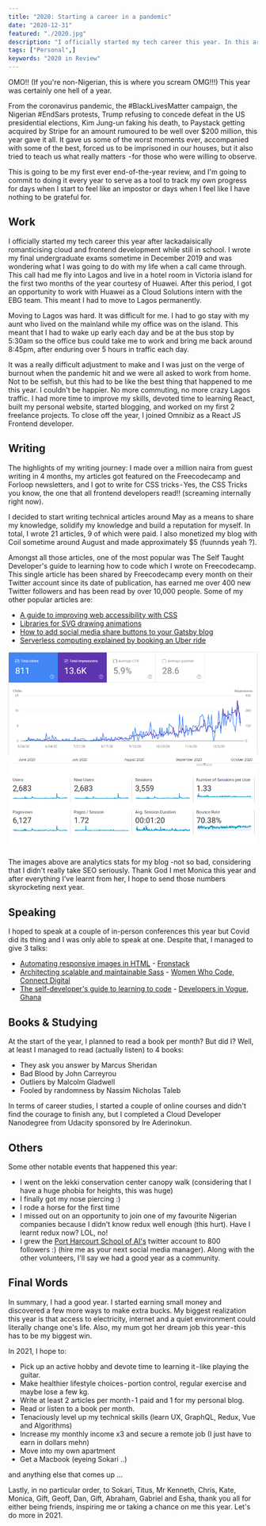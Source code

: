 ```yaml
---
title: "2020: Starting a career in a pandemic"
date: "2020-12-31"
featured: "./2020.jpg"
description: "I officially started my tech career this year. In this article, I narrate all the ups and downs I encountered."
tags: ["Personal",]
keywords: "2020 in Review"
---
```


OMO!! (If you're non-Nigerian, this is where you scream OMG!!!) This year was certainly one hell of a year. 

From the coronavirus pandemic, the #BlackLivesMatter campaign, the Nigerian #EndSars protests, Trump refusing to concede defeat in the US presidential elections, Kim Jung-un faking his death, to Paystack getting acquired by Stripe for an amount rumoured to be well over $200 million, this year gave it all. It gave us some of the worst moments ever, accompanied with some of the best, forced us to be imprisoned in our houses, but it also tried to teach us what really matters  - for those who were willing to observe.

This is going to be my first ever end-of-the-year review, and I'm going to commit to doing it every year to serve as a tool to track my own progress for days when I start to feel like an impostor or days when I feel like I have nothing to be grateful for.

## Work

I officially started my tech career this year after lackadaisically romanticising cloud and frontend development while still in school. I wrote my final undergraduate exams sometime in December 2019 and was wondering what I was going to do with my life when a call came through. This call had me fly into Lagos and live in a hotel room in Victoria island for the first two months of the year courtesy of Huawei. After this period, I got an opportunity to work with Huawei as a Cloud Solutions intern with the EBG team. This meant I had to move to Lagos permanently. 

Moving to Lagos was hard. It was difficult for me. I had to go stay with my aunt who lived on the mainland while my office was on the island. This meant that I had to wake up early each day and be at the bus stop by 5:30am so the office bus could take me to work and bring me back around 8:45pm, after enduring over 5 hours in traffic each day. 

It was a really difficult adjustment to make and I was just on the verge of burnout when the pandemic hit and we were all asked to work from home. Not to be selfish, but this had to be like the best thing that happened to me this year. I couldn't be happier. No more commuting, no more crazy Lagos traffic. I had more time to improve my skills, devoted time to learning React, built my personal website, started blogging, and worked on my first 2 freelance projects. To close off the year, I joined Omnibiz as a React JS Frontend developer.

## Writing

The highlights of my writing journey: I made over a million naira from guest writing in 4 months, my articles got featured on the Freecodecamp and Forloop newsletters, and I got to write for CSS tricks - Yes, the CSS Tricks you know, the one that all frontend developers read!! (screaming internally right now). 

I decided to start writing technical articles around May as a means to share my knowledge, solidify my knowledge and build a reputation for myself. In total, I wrote 21 articles, 9 of which were paid. I also monetized my blog with Coil sometime around August and made approximately $5 (fuunnds yeah ?).

Amongst all those articles, one of the most popular was The Self Taught Developer's guide to learning how to code which I wrote on Freecodecamp. This single article has been shared by Freecodecamp every month on their Twitter account since its date of publication, has earned me over 400 new Twitter followers and has been read by over 10,000 people. Some of my other popular articles are:

- <a target="blank" class="inline-link" href="https://blog.logrocket.com/a-guide-to-improving-web-accessibility-with-css/">A guide to improving web accessibility with CSS</a>
- <a target="blank" class="inline-link" href="https://css-tricks.com/libraries-for-svg-drawing-animations/">Libraries for SVG drawing animations</a>
- <a target="blank" class="inline-link" href="https://www.codewithlinda.com/blog/social-share-buttons-with-react-share/">How to add social media share buttons to your Gatsby blog</a>
- <a target="blank" class="inline-link" href="https://www.codewithlinda.com/blog/serverless-explained/">Serverless computing explained by booking an Uber ride</a>

<img src="./search-console.png" alt="Search console statistics">
<img src="./google-analytics.png" alt="Google analytics statistics">

The images above are analytics stats for my blog -not so bad, considering that I didn't really take SEO seriously.  Thank God I met Monica this year and after everything I've learnt from her, I hope to send those numbers skyrocketing next year.

## Speaking

I hoped to speak at a couple of in-person conferences this year but Covid did its thing and I was only able to speak at one. Despite that, I managed to give 3 talks:

- <a target="blank" class="inline-link" href="https://docs.google.com/presentation/d/174D8Q_I1XEAKdxGzQugh2j9xkj4qYU6zT1LWyNAz8_w">Automating responsive images in HTML</a> - <a target="blank" class="inline-link" href="https://medium.com/frontstackio/frontstack-event-recap-media-on-the-web-a3b03ecc8894">Fronstack</a>
- <a target="blank" class="inline-link" href="https://docs.google.com/presentation/d/1kqyqTC4Gkzgcggxy33SxHAqsK51VhGqTtb2XEn_EBG0/edit#slide=id.p">Architecting scalable and maintainable Sass</a> - <a target="blank" class="inline-link" href="https://women.dev/#:~:text=WWCode%20CONNECT%20is%20an%20inclusive,,%20code%20labs,%20and%20demos.">Women Who Code, Connect Digital</a>
- <a target="blank" class="inline-link" href="https://speakerdeck.com/lindaikechukwu4/the-beginner-developers-guide-to-effective-learning">The self-developer's guide to learning to code</a> - <a target="blank" class="inline-link" href="https://twitter.com/devinvogue?lang=en">Developers in Vogue, Ghana</a>

## Books & Studying

At the start of the year, I planned to read a book per month? But did I? Well, at least I managed to read (actually listen) to 4 books:

- They ask you answer by Marcus Sheridan
- Bad Blood by John Carreyrou
- Outliers by Malcolm Gladwell
- Fooled by randomness by Nassim Nicholas Taleb

In terms of career studies, I started a couple of online courses and didn't find the courage to finish any, but I completed a Cloud Developer Nanodegree from Udacity sponsored by Ire Aderinokun.

## Others

Some other notable events that happened this year:

- I went on the lekki conservation center canopy walk (considering that I have a huge phobia for heights, this was huge)
- I finally got my nose piercing :)
- I rode a horse for the first time
- I missed out on an opportunity to join one of my favourite Nigerian companies because I didn't know redux well enough (this hurt). Have I learnt redux now? LOL, no!
- I grew the <a target="blank" class="inline-link" href="https://twitter.com/PHCSchoolOfAI">Port Harcourt School of AI's</a> twitter account to 800 followers :) (hire me as your next social media manager). Along with the other volunteers, I'll say we had a good year as a community.

## Final Words

In summary, I had a good year. I started earning small money and discovered a few more ways to make extra bucks. My biggest realization this year is that access to electricity, internet and a quiet environment could literally change one's life. Also, my mum got her dream job this year - this has to be my biggest win.

In 2021, I hope to:

- Pick up an active hobby and devote time to learning it - like playing the guitar.
- Make healthier lifestyle choices - portion control, regular exercise and maybe lose a few kg.
- Write at least 2 articles per month - 1 paid and 1 for my personal blog.
- Read or listen to a book per month.
- Tenaciously level up my technical skills (learn UX, GraphQL, Redux, Vue and Algorithms)
- Increase my monthly income x3 and secure a remote job (I just have to earn in dollars mehn)
- Move into my own apartment 
- Get a Macbook (eyeing Sokari ..)

and anything else that comes up …

Lastly, in no particular order, to Sokari, Titus, Mr Kenneth, Chris, Kate, Monica, Gift, Geoff, Dan, Gift, Abraham, Gabriel and Esha, thank you all for either being friends, inspiring me or taking a chance on me this year. Let's do more in 2021.